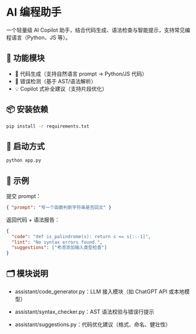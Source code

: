 # AI 编程助手

一个轻量级 AI Copilot 助手，结合代码生成、语法检查与智能提示，支持常见编程语言（Python、JS 等）。

## 🔧 功能模块

- 🚀 代码生成（支持自然语言 prompt → Python/JS 代码）
- 🧪 错误检测（基于 AST/语法解析）
- 💡 Copilot 式补全建议（支持片段优化）

## 📦 安装依赖

```bash
pip install -r requirements.txt
```

## 🚀 启动方式
```bash
python app.py
```

## 🔁 示例
提交 prompt：
```json
{ "prompt": "写一个函数判断字符串是否回文" }
```
返回代码 + 语法报告：

```json
{
  "code": "def is_palindrome(s): return s == s[::-1]",
  "lint": "No syntax errors found.",
  "suggestions": ["考虑添加输入类型检查"]
}
```

## 🗂 模块说明
- assistant/code_generator.py：LLM 接入模块（如 ChatGPT API 或本地模型）

- assistant/syntax_checker.py：AST 语法校验与错误行提示

- assistant/suggestions.py：代码优化建议（格式、命名、健壮性）
